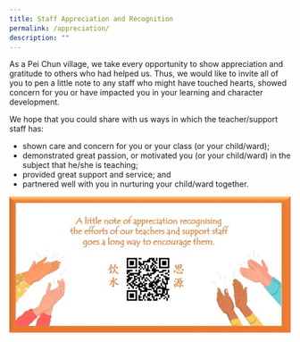 ```yaml
---
title: Staff Appreciation and Recognition
permalink: /appreciation/
description: ""
---
```


As a Pei Chun village, we take every opportunity to show appreciation and gratitude to others who had helped us. Thus, we would like to invite all of you to pen a little note to any staff who might have touched hearts, showed concern for you or have impacted you in your learning and character development.

We hope that you could share with us ways in which the teacher/support staff has:

* shown care and concern for you or your class (or your child/ward);
* demonstrated great passion, or motivated you (or your child/ward) in the subject that he/she is teaching;
* provided great support and service; and
* partnered well with you in nurturing your child/ward together.

![Appreciation](/images/ICon/Appreciation.jpg)